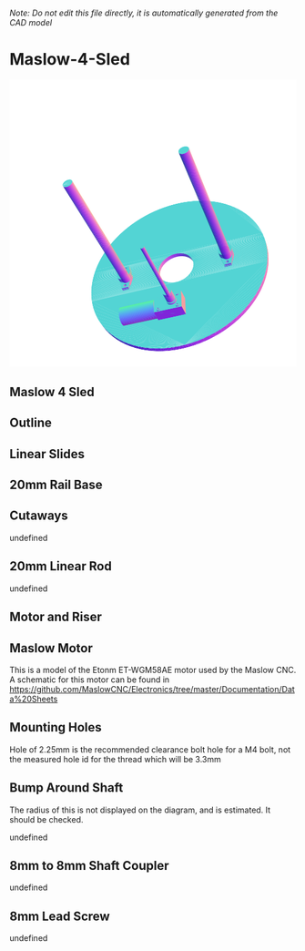 ###### Note: Do not edit this file directly, it is automatically generated from the CAD model

# Maslow-4-Sled

![](/project.svg)

## Maslow 4 Sled


## Outline


## Linear Slides


## 20mm Rail Base


## Cutaways


undefined


## 20mm Linear Rod


undefined


## Motor and Riser


## Maslow Motor


This is a model of the Etonm ET-WGM58AE motor used by the Maslow CNC. A schematic for this motor can be found in https://github.com/MaslowCNC/Electronics/tree/master/Documentation/Data%20Sheets 


## Mounting Holes


Hole of 2.25mm is the recommended clearance bolt hole for a M4 bolt, not the measured hole id for the thread which will be 3.3mm 


## Bump Around Shaft


The radius of this is not displayed on the diagram, and is estimated. It should be checked.


undefined


## 8mm to 8mm Shaft Coupler


undefined


## 8mm Lead Screw


undefined


